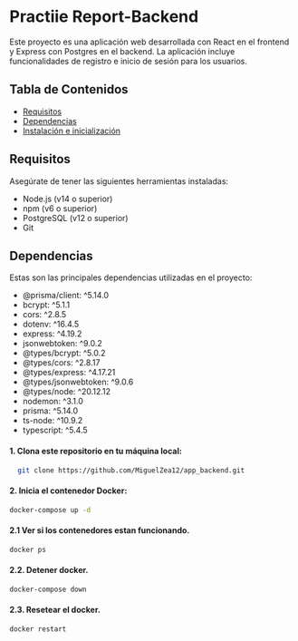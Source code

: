 # Practiie Report-Backend

Este proyecto es una aplicación web desarrollada con React en el frontend y Express con Postgres en el backend. La aplicación incluye funcionalidades de registro e inicio de sesión para los usuarios.

## Tabla de Contenidos

- [Requisitos](#requisitos)
- [Dependencias](#dependencias)
- [Instalación e inicialización](#instalación)


## Requisitos 
Asegúrate de tener las siguientes herramientas instaladas:
- Node.js (v14 o superior)
- npm (v6 o superior)
- PostgreSQL (v12 o superior)
- Git

## Dependencias
Estas son las principales dependencias utilizadas en el proyecto:
- @prisma/client: ^5.14.0
- bcrypt: ^5.1.1
- cors: ^2.8.5
- dotenv: ^16.4.5
- express: ^4.19.2
- jsonwebtoken: ^9.0.2
- @types/bcrypt: ^5.0.2
- @types/cors: ^2.8.17
- @types/express: ^4.17.21
- @types/jsonwebtoken: ^9.0.6
- @types/node: ^20.12.12
- nodemon: ^3.1.0
- prisma: ^5.14.0
- ts-node: ^10.9.2
- typescript: ^5.4.5

#### 1. Clona este repositorio en tu máquina local:

```bash
  git clone https://github.com/MiguelZea12/app_backend.git
```

#### 2. Inicia el contenedor Docker:

```bash
docker-compose up -d
```

#### 2.1 Ver si los contenedores estan funcionando.
```bash
docker ps
```
#### 2.2. Detener docker.
```bash
docker-compose down
```
#### 2.3. Resetear el docker.
```bash
docker restart
```

